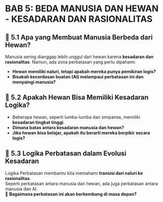 # BAB 5: BEDA MANUSIA DAN HEWAN - KESADARAN DAN RASIONALITAS

## 📌 5.1 Apa yang Membuat Manusia Berbeda dari Hewan?
Manusia sering dianggap lebih unggul dari hewan karena **kesadaran dan rasionalitas**. Namun, ada zona perbatasan yang perlu dipahami:
- **Hewan memiliki naluri, tetapi apakah mereka punya pemikiran logis?**
- **Bisakah kecerdasan buatan (AI) melampaui perbatasan ini dan menyaingi manusia?**

## 📌 5.2 Apakah Hewan Bisa Memiliki Kesadaran Logika?
- Beberapa hewan, seperti lumba-lumba dan simpanse, memiliki **kesadaran tingkat tinggi**.
- **Dimana batas antara kesadaran manusia dan hewan?**
- **Jika hewan bisa belajar, apakah itu berarti mereka berpikir secara logis?**

## 📌 5.3 Logika Perbatasan dalam Evolusi Kesadaran
Logika Perbatasan membantu kita memahami **transisi dari naluri ke rasionalitas**.  
Seperti perbatasan antara manusia dan hewan, ada juga perbatasan antara manusia dan AI.  
🎯 **Bagaimana perbatasan ini akan berkembang di masa depan?**
